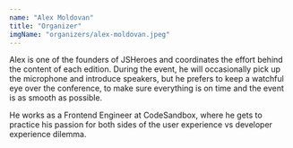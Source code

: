 ```yaml
---
name: "Alex Moldovan"
title: "Organizer"
imgName: "organizers/alex-moldovan.jpeg"
---
```


Alex is one of the founders of JSHeroes and coordinates the effort behind the content of each edition. During the event, he will occasionally pick up the microphone and introduce speakers, but he prefers to keep a watchful eye over the conference, to make sure everything is on time and the event is as smooth as possible.

He works as a Frontend Engineer at CodeSandbox, where he gets to practice his passion for both sides of the user experience vs developer experience dilemma.
